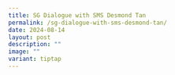 ```yaml
---
title: SG Dialogue with SMS Desmond Tan
permalink: /sg-dialogue-with-sms-desmond-tan/
date: 2024-08-14
layout: post
description: ""
image: ""
variant: tiptap
---
```

